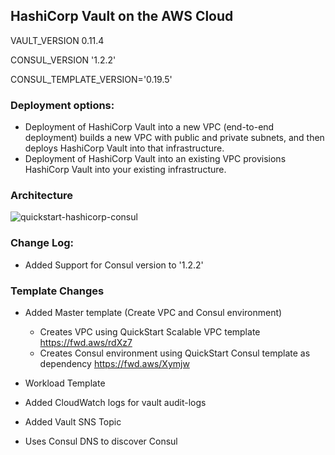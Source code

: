 ## HashiCorp Vault on the AWS Cloud
VAULT_VERSION 0.11.4

CONSUL_VERSION '1.2.2'

CONSUL_TEMPLATE_VERSION='0.19.5'

### Deployment options:
* Deployment of HashiCorp Vault into a new VPC (end-to-end deployment) builds a new VPC with public and private subnets, and then deploys HashiCorp Vault into that infrastructure.
* Deployment of HashiCorp Vault into an existing VPC provisions HashiCorp Vault into your existing infrastructure. 

### Architecture
![quickstart-hashicorp-consul](/images/vault.png)

### Change Log:
* Added Support for Consul version to '1.2.2'

### Template Changes
* Added Master template (Create VPC and Consul environment)
  * Creates VPC using QuickStart Scalable VPC template https://fwd.aws/rdXz7
  * Creates Consul environment using QuickStart Consul template as dependency https://fwd.aws/Xymjw

* Workload Template
 * Added CloudWatch logs for vault audit-logs
 * Added Vault SNS Topic
 * Uses Consul DNS to discover Consul
